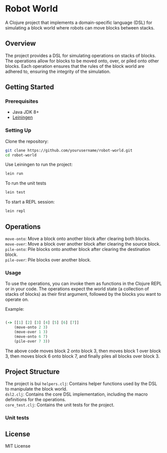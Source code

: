 # Robot World
A Clojure project that implements a domain-specific language (DSL) for simulating a block world where robots can move blocks between stacks.

## Overview
The project provides a DSL for simulating operations on stacks of blocks. The operations allow for blocks to be moved onto, over, or piled onto other blocks. Each operation ensures that the rules of the block world are adhered to, ensuring the integrity of the simulation.

## Getting Started
### Prerequisites
- Java JDK 8+
- [Leiningen](https://leiningen.org/#install)

### Setting Up
Clone the repository:

```bash
git clone https://github.com/yourusername/robot-world.git
cd robot-world
```

Use Leiningen to run the project:

```bash
lein run
```

To run the unit tests
```bash
lein test
```

To start a REPL session:
```bash
lein repl
```

## Operations
`move-onto`: Move a block onto another block after clearing both blocks.  
`move-over`: Move a block over another block after clearing the source block.  
`pile-onto`: Pile blocks onto another block after clearing the destination block.  
`pile-over`: Pile blocks over another block.  

### Usage
To use the operations, you can invoke them as functions in the Clojure REPL or in your code. The operations expect the world state (a collection of stacks of blocks) as their first argument, followed by the blocks you want to operate on.

Example:

```clojure

(-> [[1] [2] [3] [4] [5] [6] [7]]
    (move-onto 2 3)
    (move-over 1 3)
    (move-onto 6 7)
    (pile-over 7 3))
```
The above code moves block 2 onto block 3, then moves block 1 over block 3, then moves block 6 onto block 7, and finally piles all blocks over block 3.

## Project Structure
The project is bui
`helpers.clj`: Contains helper functions used by the DSL to manipulate the block world.  
`dsl2.clj`: Contains the core DSL implementation, including the macro definitions for the operations.  
`core_test.clj`: Contains the unit tests for the project.

### Unit tests


## License
MIT License
